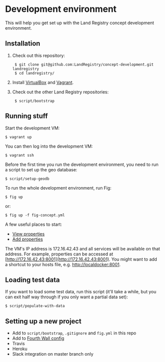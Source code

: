 Development environment
=======================

This will help you get set up with the Land Registry concept development environment.

Installation
------------

1. Check out this repository:

        $ git clone git@github.com:LandRegistry/concept-development.git landregistry
        $ cd landregistry/

2. Install [VirtualBox](https://www.virtualbox.org/wiki/Downloads) and [Vagrant](http://www.vagrantup.com/downloads.html).

3. Check out the other Land Registry repositories:

        $ script/bootstrap

Running stuff
-------------

Start the development VM:

    $ vagrant up

You can then log into the development VM:

    $ vagrant ssh
    
Before the first time you run the development environment, you need to run a script to set up the geo database:

    $ script/setup-geodb

To run the whole development environment, run Fig:
    
    $ fig up 

or:  

    $ fig up -f fig-concept.yml

A few useful places to start:

 - [View properties](http://172.16.42.43:8001)
 - [Add properties](http://172.16.42.43:8002)

The VM's IP address is 172.16.42.43 and all services will be available on that address. For example, properties can be accessed at [http://172.16.42.43:8001](http://172.16.42.43:8001). You might want to add a shortcut to your hosts file, e.g. [http://localdocker:8001](http://localdocker:8001).

Loading test data
-----------------

If you want to load some test data, run this script (it'll take a while, but you can exit half way through if you only want a partial data set):

    $ script/populate-with-data

Setting up a new project
------------------------

 - Add to `script/bootstrap`, `.gitignore` and `fig.yml` in this repo
 - Add to [Fourth Wall config](https://gist.github.com/bfirsh/71618c20c941c3e7e9cd)
 - Travis
 - Heroku
 - Slack integration on master branch only

